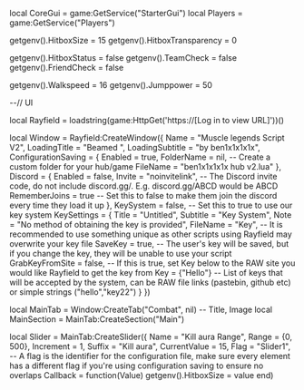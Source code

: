 local CoreGui = game:GetService("StarterGui")
local Players = game:GetService("Players")

getgenv().HitboxSize = 15
getgenv().HitboxTransparency = 0

getgenv().HitboxStatus = false
getgenv().TeamCheck = false
getgenv().FriendCheck = false

getgenv().Walkspeed = 16
getgenv().Jumppower = 50

--// UI

local Rayfield = loadstring(game:HttpGet('https://[Log in to view URL]'))()

local Window = Rayfield:CreateWindow({
   Name = "Muscle legends Script V2",
   LoadingTitle = "Beamed ",
   LoadingSubtitle = "by ben1x1x1x1x",
   ConfigurationSaving = {
      Enabled = true,
      FolderName = nil, -- Create a custom folder for your hub/game
      FileName = "ben1x1x1x1x hub v2.lua"
   },
   Discord = {
      Enabled = false,
      Invite = "noinvitelink", -- The Discord invite code, do not include discord.gg/. E.g. discord.gg/ABCD would be ABCD
      RememberJoins = true -- Set this to false to make them join the discord every time they load it up
   },
   KeySystem = false, -- Set this to true to use our key system
   KeySettings = {
      Title = "Untitled",
      Subtitle = "Key System",
      Note = "No method of obtaining the key is provided",
      FileName = "Key", -- It is recommended to use something unique as other scripts using Rayfield may overwrite your key file
      SaveKey = true, -- The user's key will be saved, but if you change the key, they will be unable to use your script
      GrabKeyFromSite = false, -- If this is true, set Key below to the RAW site you would like Rayfield to get the key from
      Key = {"Hello"} -- List of keys that will be accepted by the system, can be RAW file links (pastebin, github etc) or simple strings ("hello","key22")
   }
})

local MainTab = Window:CreateTab("Combat", nil) -- Title, Image
local MainSection = MainTab:CreateSection("Main")

local Slider = MainTab:CreateSlider({
   Name = "Kill aura Range",
   Range = {0, 500},
   Increment = 1,
   Suffix = "Kill aura",
   CurrentValue = 15,
   Flag = "Slider1", -- A flag is the identifier for the configuration file, make sure every element has a different flag if you're using configuration saving to ensure no overlaps
   Callback = function(Value)
    getgenv().HitboxSize = value
end)
